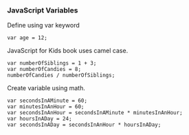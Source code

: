 ### JavaScript Variables

Define using var keyword

	var age = 12;

JavaScript for Kids book uses camel case.

	var numberOfSiblings = 1 + 3;
	var numberOfCandies = 8;
	numberOfCandies / numberOfSiblings;

Create variable using math.

	var secondsInAMinute = 60;
	var minutesInAnHour = 60;
	var secondsInAnHour = secondsInAMinute * minutesInAnHour;
	var hoursInADay = 24;
	var secondsInADay = secondsInAnHour * hoursInADay;



